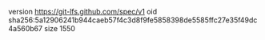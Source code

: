 version https://git-lfs.github.com/spec/v1
oid sha256:5a12906241b944caeb57f4c3d8f9fe5858398de5585ffc27e35f49dc4a560b67
size 1550
